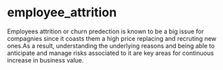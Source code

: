 # employee_attrition

Employees attrition or churn predection is known to be a big issue for compagnies since it coasts them a high price replacing and recruting new ones.As a result, understanding the underlying reasons and being able to anticipate and manage risks associated to it are key areas for continuous increase in business value.
